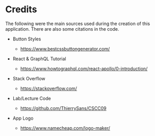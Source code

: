 # Credits

The following were the main sources used during the creation of this application. There are also some citations in the code.

- Button Styles
  - https://www.bestcssbuttongenerator.com/
  
- React & GraphQL Tutorial
  - https://www.howtographql.com/react-apollo/0-introduction/

- Stack Overflow
  - https://stackoverflow.com/

- Lab/Lecture Code
  - https://github.com/ThierrySans/CSCC09
  
- App Logo
  - https://www.namecheap.com/logo-maker/
  

